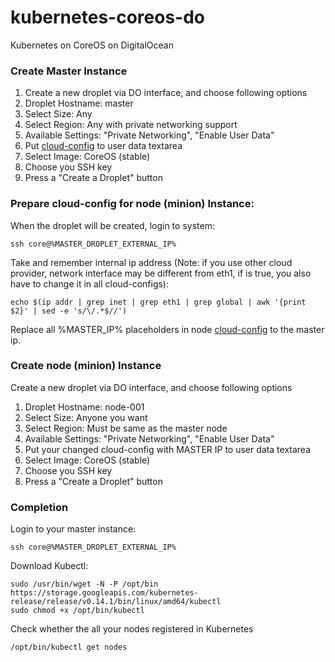 # kubernetes-coreos-do
Kubernetes on CoreOS on DigitalOcean 

### Create Master Instance
1. Create a new droplet via DO interface, and choose following options 
1. Droplet Hostname: master
1. Select Size: Any
1. Select Region: Any with private networking support
1. Available Settings: "Private Networking", "Enable User Data"
1. Put [cloud-config](https://github.com/SergeyCherepanov/kubernetes-coreos-do/blob/master/cloud-config-master.yml) to user data textarea
1. Select Image: CoreOS (stable)
1. Choose you SSH key
1. Press a "Create a Droplet" button

### Prepare cloud-config for node (minion) Instance:
When the droplet will be created, login to system:
  
    ssh core@%MASTER_DROPLET_EXTERNAL_IP%

Take and remember internal ip address (Note: if you use other cloud provider, network interface may be different from eth1, if is true, you also have to  change it in all cloud-configs):

    echo $(ip addr | grep inet | grep eth1 | grep global | awk '{print $2}' | sed -e 's/\/.*$//')
    
Replace all %MASTER_IP% placeholders in node [cloud-config](https://github.com/SergeyCherepanov/kubernetes-coreos-do/blob/master/cloud-config-node.yml) to the master ip.

### Create node (minion) Instance
Create a new droplet via DO interface, and choose following options 

1. Droplet Hostname: node-001
1. Select Size: Anyone you want
1. Select Region: Must be same as the master node
1. Available Settings: "Private Networking", "Enable User Data"
1. Put your changed cloud-config with MASTER IP to user data textarea
1. Select Image: CoreOS (stable)
1. Choose you SSH key
1. Press a "Create a Droplet" button

### Completion

Login to your master instance:

    ssh core@%MASTER_DROPLET_EXTERNAL_IP%

Download Kubectl:

    sudo /usr/bin/wget -N -P /opt/bin https://storage.googleapis.com/kubernetes-release/release/v0.14.1/bin/linux/amd64/kubectl
    sudo chmod +x /opt/bin/kubectl 
  
Check whether the all your nodes registered in Kubernetes

    /opt/bin/kubectl get nodes 
